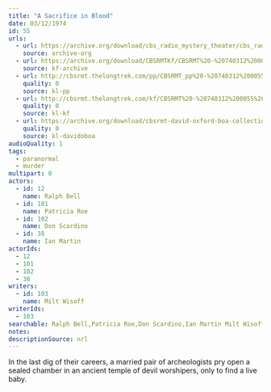 ```yaml
---
title: "A Sacrifice in Blood"
date: 03/12/1974
id: 55
urls: 
  - url: https://archive.org/download/cbs_radio_mystery_theater/cbs_radio_mystery_theater-0051-0100.zip/cbs_radio_mystery_theater-0051-0100%2Fcbsrmt_0055_a_sacrifice_in_blood.mp3
    source: archive-org
  - url: https://archive.org/download/CBSRMTKf/CBSRMT%20-%20740312%200055%20A%20Sacrifice%20In%20Blood_kf.mp3
    source: kf-archive
  - url: http://cbsrmt.thelongtrek.com/pp/CBSRMT_pp%20-%20740312%200055%20A%20Sacrifice%20in%20Blood.mp3
    quality: 0
    source: kl-pp
  - url: http://cbsrmt.thelongtrek.com/kf/CBSRMT%20-%20740312%200055%20A%20Sacrifice%20In%20Blood_kf.mp3
    quality: 0
    source: kl-kf
  - url: https://archive.org/download/cbsrmt-david-oxford-boa-collection/CBSRMT-740312-0055-A-Sacrifice-in-Blood-(64-44)_kf-{BoA}.mp3
    quality: 0
    source: kl-davidoboa
audioQuality: 1
tags: 
  - paranormal
  - murder
multipart: 0
actors:  
  - id: 12
    name: Ralph Bell  
  - id: 101
    name: Patricia Roe  
  - id: 102
    name: Don Scardino  
  - id: 38
    name: Ian Martin
actorIds:  
  - 12  
  - 101  
  - 102  
  - 38
writers:  
  - id: 103
    name: Milt Wisoff
writerIds:  
  - 103
searchable: Ralph Bell,Patricia Roe,Don Scardino,Ian Martin Milt Wisoff
notes: 
descriptionSource: nrl
---
```

In the last dig of their careers, a married pair of archeologists pry open a sealed chamber in an ancient temple of devil worshipers, only to find a live baby.